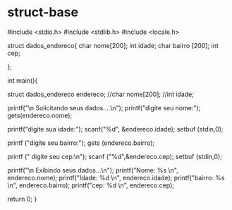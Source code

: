# struct-base
#include <stdio.h>
#include <stdlib.h>
#include <locale.h>

struct dados_endereco{
    char nome[200];
    int idade;
    char bairro [200];
    int cep;

};

int main(){

struct dados_endereco endereco;
//char nome[200];
//int idade; 

printf("\n Solicitando seus dados....\n");
printf("digite seu nome:");
gets(endereco.nome);



printf("digite sua idade:");
scanf("%d", &endereco.idade);
setbuf (stdin,0);

printf ("digite seu bairro:");
gets (endereco.bairro);

printf (" digite seu cep:\n");
scanf ("%d",&endereco.cep);
setbuf (stdin,0);

printf("\n Exibindo seus dados...\n");
printf("Nome: %s \n", endereco.nome);
printf("Idade: %d \n", endereco.idade);
printf("bairro: %s \n", endereco.bairro);
printf("cep: %d \n", endereco.cep);

return 0;
}
